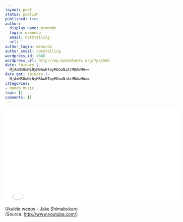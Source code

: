 ```yaml
---
layout: post
status: publish
published: true
author:
  display_name: mrmondo
  login: mrmondo
  email: not@telling
  url: ''
author_login: mrmondo
author_email: not@telling
wordpress_id: 1566
wordpress_url: http://wp.mondotunes.org/?p=1566
date: !binary |-
  MjAxMS0wNi0yMSAwNToyMDowNiArMDAwMA==
date_gmt: !binary |-
  MjAxMS0wNi0yMSAwNToyMDowNiArMDAwMA==
categories:
- Mondo Music
tags: []
comments: []
---
```

<iframe width="560" height="315" src="//www.youtube.com/embed/puSkP3uym5k" frameborder="0"> </iframe>
Ukulele weeps - Jake Shimabukuro
<div class="attribution">(<span>Source:</span> <a href="http://www.youtube.com/">http://www.youtube.com/</a>)</div>
